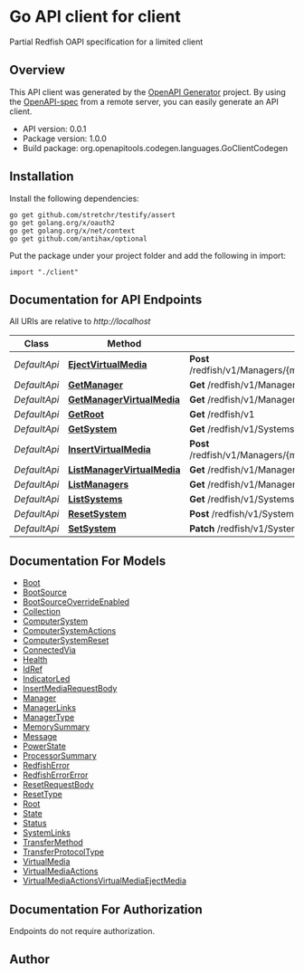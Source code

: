 # Go API client for client

Partial Redfish OAPI specification for a limited client

## Overview
This API client was generated by the [OpenAPI Generator](https://openapi-generator.tech) project.  By using the [OpenAPI-spec](https://www.openapis.org/) from a remote server, you can easily generate an API client.

- API version: 0.0.1
- Package version: 1.0.0
- Build package: org.openapitools.codegen.languages.GoClientCodegen

## Installation

Install the following dependencies:

```shell
go get github.com/stretchr/testify/assert
go get golang.org/x/oauth2
go get golang.org/x/net/context
go get github.com/antihax/optional
```

Put the package under your project folder and add the following in import:

```golang
import "./client"
```

## Documentation for API Endpoints

All URIs are relative to *http://localhost*

Class | Method | HTTP request | Description
------------ | ------------- | ------------- | -------------
*DefaultApi* | [**EjectVirtualMedia**](docs/DefaultApi.md#ejectvirtualmedia) | **Post** /redfish/v1/Managers/{managerId}/VirtualMedia/{virtualMediaId}/Actions/VirtualMedia.EjectMedia | 
*DefaultApi* | [**GetManager**](docs/DefaultApi.md#getmanager) | **Get** /redfish/v1/Managers/{managerId} | 
*DefaultApi* | [**GetManagerVirtualMedia**](docs/DefaultApi.md#getmanagervirtualmedia) | **Get** /redfish/v1/Managers/{managerId}/VirtualMedia/{virtualMediaId} | 
*DefaultApi* | [**GetRoot**](docs/DefaultApi.md#getroot) | **Get** /redfish/v1 | 
*DefaultApi* | [**GetSystem**](docs/DefaultApi.md#getsystem) | **Get** /redfish/v1/Systems/{systemId} | 
*DefaultApi* | [**InsertVirtualMedia**](docs/DefaultApi.md#insertvirtualmedia) | **Post** /redfish/v1/Managers/{managerId}/VirtualMedia/{virtualMediaId}/Actions/VirtualMedia.InsertMedia | 
*DefaultApi* | [**ListManagerVirtualMedia**](docs/DefaultApi.md#listmanagervirtualmedia) | **Get** /redfish/v1/Managers/{managerId}/VirtualMedia | 
*DefaultApi* | [**ListManagers**](docs/DefaultApi.md#listmanagers) | **Get** /redfish/v1/Managers | 
*DefaultApi* | [**ListSystems**](docs/DefaultApi.md#listsystems) | **Get** /redfish/v1/Systems | 
*DefaultApi* | [**ResetSystem**](docs/DefaultApi.md#resetsystem) | **Post** /redfish/v1/Systems/{ComputerSystemId}/Actions/ComputerSystem.Reset | 
*DefaultApi* | [**SetSystem**](docs/DefaultApi.md#setsystem) | **Patch** /redfish/v1/Systems/{systemId} | 


## Documentation For Models

 - [Boot](docs/Boot.md)
 - [BootSource](docs/BootSource.md)
 - [BootSourceOverrideEnabled](docs/BootSourceOverrideEnabled.md)
 - [Collection](docs/Collection.md)
 - [ComputerSystem](docs/ComputerSystem.md)
 - [ComputerSystemActions](docs/ComputerSystemActions.md)
 - [ComputerSystemReset](docs/ComputerSystemReset.md)
 - [ConnectedVia](docs/ConnectedVia.md)
 - [Health](docs/Health.md)
 - [IdRef](docs/IdRef.md)
 - [IndicatorLed](docs/IndicatorLed.md)
 - [InsertMediaRequestBody](docs/InsertMediaRequestBody.md)
 - [Manager](docs/Manager.md)
 - [ManagerLinks](docs/ManagerLinks.md)
 - [ManagerType](docs/ManagerType.md)
 - [MemorySummary](docs/MemorySummary.md)
 - [Message](docs/Message.md)
 - [PowerState](docs/PowerState.md)
 - [ProcessorSummary](docs/ProcessorSummary.md)
 - [RedfishError](docs/RedfishError.md)
 - [RedfishErrorError](docs/RedfishErrorError.md)
 - [ResetRequestBody](docs/ResetRequestBody.md)
 - [ResetType](docs/ResetType.md)
 - [Root](docs/Root.md)
 - [State](docs/State.md)
 - [Status](docs/Status.md)
 - [SystemLinks](docs/SystemLinks.md)
 - [TransferMethod](docs/TransferMethod.md)
 - [TransferProtocolType](docs/TransferProtocolType.md)
 - [VirtualMedia](docs/VirtualMedia.md)
 - [VirtualMediaActions](docs/VirtualMediaActions.md)
 - [VirtualMediaActionsVirtualMediaEjectMedia](docs/VirtualMediaActionsVirtualMediaEjectMedia.md)


## Documentation For Authorization

 Endpoints do not require authorization.


## Author



